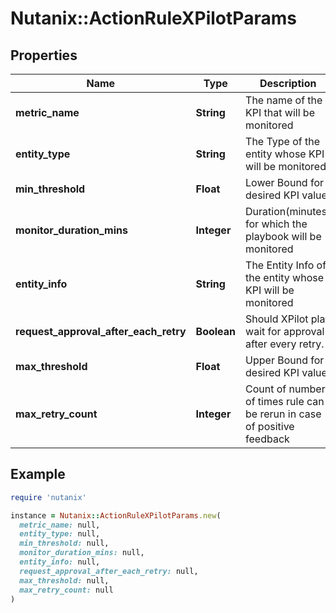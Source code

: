 # Nutanix::ActionRuleXPilotParams

## Properties

| Name | Type | Description | Notes |
| ---- | ---- | ----------- | ----- |
| **metric_name** | **String** | The name of the KPI that will be monitored |  |
| **entity_type** | **String** | The Type of the entity whose KPI will be monitored |  |
| **min_threshold** | **Float** | Lower Bound for desired KPI value | [optional] |
| **monitor_duration_mins** | **Integer** | Duration(minutes) for which the playbook will be monitored | [optional] |
| **entity_info** | **String** | The Entity Info of the entity whose KPI will be monitored |  |
| **request_approval_after_each_retry** | **Boolean** | Should XPilot play wait for approval after every retry. | [optional] |
| **max_threshold** | **Float** | Upper Bound for desired KPI value | [optional] |
| **max_retry_count** | **Integer** | Count of number of times rule can be rerun in case of positive feedback  | [optional][default to 5] |

## Example

```ruby
require 'nutanix'

instance = Nutanix::ActionRuleXPilotParams.new(
  metric_name: null,
  entity_type: null,
  min_threshold: null,
  monitor_duration_mins: null,
  entity_info: null,
  request_approval_after_each_retry: null,
  max_threshold: null,
  max_retry_count: null
)
```


